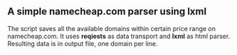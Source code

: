 ## A simple namecheap.com parser using lxml

The script saves all the available domains within certain price range on namecheap.com. It uses **reqiests** as data transport and **lxml** as html parser. Resulting data is in output file, one domain per line.